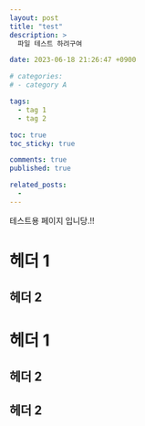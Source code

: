 ```yaml
---
layout: post
title: "test"
description: >
  파일 테스트 하려구여

date: 2023-06-18 21:26:47 +0900

# categories:
# - category A

tags:
  - tag 1
  - tag 2

toc: true
toc_sticky: true

comments: true
published: true

related_posts:
  -
---
```


테스트용 페이지 입니당.!!

# 헤더 1

## 헤더 2

# 헤더 1

## 헤더 2

## 헤더 2
